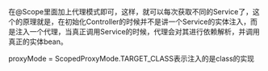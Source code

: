 在@Scope里面加上代理模式即可，这样，就可以每次获取不同的Service了，这个的原理就是，在初始化Controller的时候并不是讲一个Service的实体注入，而是注入一个代理，当真正调用Service的时候，代理会对其进行依赖解析，并调用真正的实体bean。

proxyMode = ScopedProxyMode.TARGET_CLASS表示注入的是class的实现